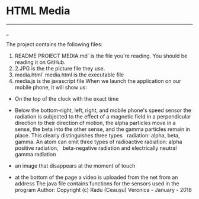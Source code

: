 # HTML Media
---
_

 The project contains the following files:
 
1.  README PROIECT MEDIA.md` is the file you're reading.  You should be reading it on GitHub.
2.   2.JPG is the the picture file they use.
3.   media.html` media.html is the executable file
4.    media.js is the javascript file
When we launch the application on our mobile phone, it will show us:

- On the top of the clock with the exact time
-  Below the bottom-right, left, right, and mobile phone's speed sensor
the radiation is subjected to the effect of a magnetic field in a perpendicular 
direction to their direction of motion, the alpha particles move in a sense, the beta into the other
sense, and the gamma particles remain in place. This clearly distinguishes three types
  radiation: alpha, beta, gamma. An atom can emit three types of radioactive radiation: alpha positive radiation,
  beta-negative radiation and electrically neutral gamma radiation

-  an image that disappears at the moment of touch
- at the bottom of the page a video is uploaded from the net from an address
The java file contains functions for the sensors used in the program
Author: Copyright (c) Radu (Ceaușu) Veronica - January - 2018
